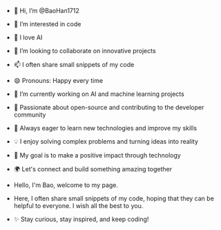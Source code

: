 - 👋 Hi, I’m @BaoHan1712
- 👀 I’m interested in code
- 🌱 I love AI
- 💞️ I’m looking to collaborate on innovative projects
- 📫 I often share small snippets of my code
- 😄 Pronouns: Happy every time
- 🔭 I’m currently working on AI and machine learning projects
- 🌟 Passionate about open-source and contributing to the developer community
- 🧠 Always eager to learn new technologies and improve my skills
- 💡 I enjoy solving complex problems and turning ideas into reality
- 🎯 My goal is to make a positive impact through technology
- 🌍 Let's connect and build something amazing together
  
- Hello, I'm Bao, welcome to my page.
- Here, I often share small snippets of my code, hoping that they can be helpful to everyone. I wish all the best to you.
- ✨ Stay curious, stay inspired, and keep coding!
